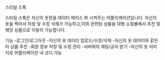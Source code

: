 스타일 스톡

스타일 스톡은 자신의 옷장을 데이터 베이스 화 시켜주는 어플리케이션입니다.
자신의 옷을 찍어서 저장 및 수정 삭제가 가능하고,이와 관련된 상품을 대형 쇼핑몰에서 추천 및 해당 상품으로 이동이 가능합니다.



기능
-로그인/로그아웃
-자신의 옷 데이터 업로드/수정/삭제
-자신의 옷 데이터와 같은 타 상품 추천
-회원 정보 저장 및 수정 관리
-서버와의 채팅/공지 받기
-자신의 옷 이미지로 어플리케이션 내 코디 가능
